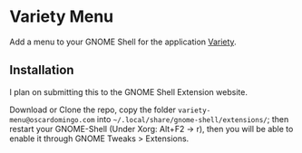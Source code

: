 # Variety Menu
Add a menu to your GNOME Shell for the application [Variety](https://github.com/varietywalls/variety).

## Installation
I plan on submitting this to the GNOME Shell Extension website.

Download or Clone the repo, copy the folder `variety-menu@oscardomingo.com` into `~/.local/share/gnome-shell/extensions/`; then restart your GNOME-Shell (Under Xorg: Alt+F2 -> r), then you will be able to enable it through GNOME Tweaks > Extensions.
